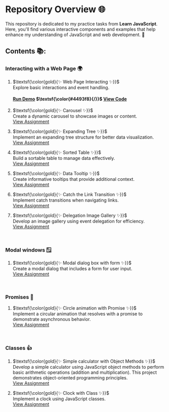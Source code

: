 # Repository Overview 🌐

This repository is dedicated to my practice tasks from **Learn JavaScript**. Here, you'll find various interactive components and examples that help enhance my understanding of JavaScript and web development. 🚀

## Contents 📚:
### Interacting with a Web Page 🌍



1. $\textsf{\color{gold}{✨ Web Page Interacting ✨}}$ <br/>
   Explore basic interactions and event handling. <br/>
   #### [Run Demo](https://kaningleb.github.io/Learn-JS/Interacting-with-a-web-page/01-Interacting/) $\textsf{\color{#4493f8}{/}}$ [View Code](https://github.com/KaninGleb/Learn-JS/tree/main/Interacting-with-a-web-page/01-Interacting)
   
3. $\textsf{\color{gold}{✨ Carousel ✨}}$ <br/>
   Create a dynamic carousel to showcase images or content. <br/>
   [View Assignment](https://kaningleb.github.io/Learn-JS/Interacting-with-a-web-page/02-Carousel/)

3. $\textsf{\color{gold}{✨ Expanding Tree ✨}}$ <br/>
   Implement an expanding tree structure for better data visualization. <br/>
   [View Assignment](https://kaningleb.github.io/Learn-JS/Interacting-with-a-web-page/03-Expanding-tree/)

4. $\textsf{\color{gold}{✨ Sorted Table ✨}}$ <br/>
   Build a sortable table to manage data effectively. <br/>
   [View Assignment](https://kaningleb.github.io/Learn-JS/Interacting-with-a-web-page/04-Sorted-table/)

5. $\textsf{\color{gold}{✨ Data Tooltip ✨}}$ <br/>
   Create informative tooltips that provide additional context. <br/>
   [View Assignment](https://kaningleb.github.io/Learn-JS/Interacting-with-a-web-page/05-Data-tooltip/)

6. $\textsf{\color{gold}{✨ Catch the Link Transition ✨}}$ <br/>
   Implement catch transitions when navigating links. <br/>
   [View Assignment](https://kaningleb.github.io/Learn-JS/Interacting-with-a-web-page/06-Catch-the-link-transition/)

7. $\textsf{\color{gold}{✨ Delegation Image Gallery ✨}}$ <br/>
   Develop an image gallery using event delegation for efficiency. <br/>
   [View Assignment](https://kaningleb.github.io/Learn-JS/Interacting-with-a-web-page/07-Delegation-image-gallery/) 

<br/>

### Modal windows 🪟

1. $\textsf{\color{gold}{✨ Modal dialog box with form ✨}}$ <br/>
   Create a modal dialog that includes a form for user input. <br/>
   [View Assignment](https://kaningleb.github.io/Learn-JS/Modal-windows/01-Modal-dialog-box-with-form/)

<br/>

### Promises 🤝

1. $\textsf{\color{gold}{✨ Circle animation with Promise ✨}}$ <br/>
   Implement a circular animation that resolves with a promise to demonstrate asynchronous behavior. <br/>
   [View Assignment](https://kaningleb.github.io/Learn-JS/Promises/01-Circle-Animation-with-Promises/)
  
<br/>

### Classes 👍
1. $\textsf{\color{gold}{✨ Simple calculator with Object Methods ✨}}$ <br/>
   Develop a simple calculator using JavaScript object methods to perform basic arithmetic operations (addition and multiplication).
   This project demonstrates object-oriented programming principles. <br/>
   [View Assignment](https://kaningleb.github.io/Learn-JS/Classes/01-Simple-calculator-using-Object-methods/)

3. $\textsf{\color{gold}{✨ Clock with Class ✨}}$ <br/>
   Implement a clock using JavaScript classes. <br/>
   [View Assignment](https://kaningleb.github.io/Learn-JS/Classes/01-Clock-with-Class/)




